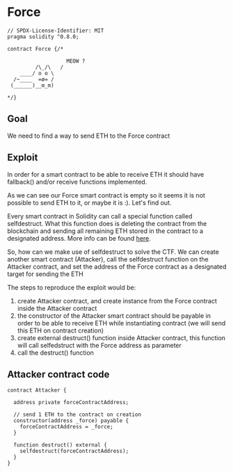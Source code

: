 # Force

```
// SPDX-License-Identifier: MIT
pragma solidity ^0.8.0;

contract Force {/*

                   MEOW ?
         /\_/\   /
    ____/ o o \
  /~____  =ø= /
 (______)__m_m)

*/}

```

## Goal

We need to find a way to send ETH to the Force contract

## Exploit

In order for a smart contract to be able to receive ETH it should have fallback() and/or receive functions implemented.

As we can see our Force smart contract is empty so it seems it is not possible to send ETH to it, or maybe it is :).
Let's find out.

Every smart contract in Solidity can call a special function called selfdestruct. What this function does is deleting the contract from the blockchain and sending all remaining ETH stored in the contract to a designated address. More info can be found <a href="https://docs.soliditylang.org/en/v0.8.19/introduction-to-smart-contracts.html#deactivate-and-self-destruct" target="_blank" rel="noopener noreferrer">here</a>.

So, how can we make use of selfdestruct to solve the CTF. We can create another smart contract (Attacker), call the selfdestruct function on the Attacker contract, and set the address of the Force contract as a designated target for sending the ETH

The steps to reproduce the exploit would be:

1. create Attacker contract, and create instance from the Force contract inside the Attacker contract
2. the constructor of the Attacker smart contract should be payable in order to be able to receive ETH while instantiating contract (we will send this ETH on contract creation)
3. create external destruct() function inside Attacker contract, this function will call selfedstruct with the Force address as parameter
4. call the destruct() function

## Attacker contract code

```
contract Attacker {

  address private forceContractAddress;

  // send 1 ETH to the contract on creation
  constructor(address _force) payable {
    forceContractAddress = _force;
  }

  function destruct() external {
    selfdestruct(forceContractAddress);
  }
}
```